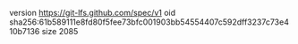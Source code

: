 version https://git-lfs.github.com/spec/v1
oid sha256:61b589111e8fd80f5fee73bfc001903bb54554407c592dff3237c73e410b7136
size 2085
